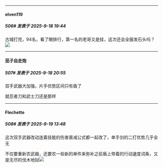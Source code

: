 ﻿
*****

####  elven119  
##### 506#       发表于 2025-9-18 19:44

古城打完，94名，看了眼排行，第一名的老哥又是挂，这次还会全服发石头吗？<img src="https://static.stage1st.com/image/smiley/face2017/072.png" referrerpolicy="no-referrer">


*****

####  茄子自走炮  
##### 507#       发表于 2025-9-18 20:55

双手武器大加强，片手优势区间只有盾了

就忍者刀和武士刀还是那样


*****

####  Flechette  
##### 508#       发表于 2025-9-19 13:48

这次双手武器改动连着技能的伤害衰减公式都一起改了，单手剑的二打优势几乎全无

不仅要重新农武器，还要农一些新的单件来弥补之前盾上带着的行动速度词条，又是无尽的伐木地狱<img src="https://static.stage1st.com/image/smiley/face2017/018.png" referrerpolicy="no-referrer">


